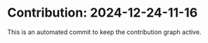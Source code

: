 # Contribution: 2024-12-24-11-16
This is an automated commit to keep the contribution graph active.
